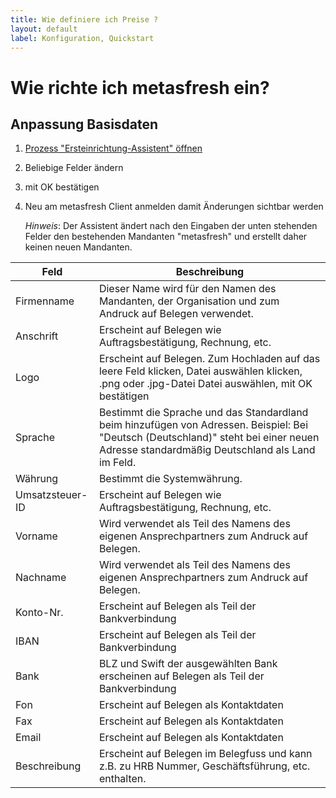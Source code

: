 ```yaml
---
title: Wie definiere ich Preise ?
layout: default
label: Konfiguration, Quickstart
---
```

# Wie richte ich metasfresh ein?

## Anpassung Basisdaten

1. [Prozess "Ersteinrichtung-Assistent" öffnen](Wie_finde_und_öffne_ich_ein_Fenster) 
1. Beliebige Felder ändern
1. mit OK bestätigen
1. Neu am metasfresh Client anmelden damit Änderungen sichtbar werden

	*Hinweis*: Der Assistent ändert nach den Eingaben der unten stehenden Felder den bestehenden Mandanten "metasfresh" und erstellt daher keinen neuen Mandanten. 

Feld|Beschreibung
---|---
Firmenname	| Dieser Name wird für den Namen des Mandanten, der Organisation und zum Andruck auf Belegen verwendet.
Anschrift|	Erscheint auf Belegen wie Auftragsbestätigung, Rechnung, etc.
Logo	| Erscheint auf Belegen. Zum Hochladen auf das leere Feld klicken, Datei auswählen klicken, .png oder .jpg-Datei Datei auswählen, mit OK bestätigen
Sprache|Bestimmt die Sprache und das Standardland beim hinzufügen von Adressen. Beispiel: Bei "Deutsch (Deutschland)" steht bei einer neuen Adresse standardmäßig Deutschland als Land im Feld.
Währung | Bestimmt die Systemwährung.
Umsatzsteuer-ID	| Erscheint auf Belegen wie Auftragsbestätigung, Rechnung, etc.
Vorname| Wird verwendet als Teil des Namens des eigenen Ansprechpartners zum Andruck auf Belegen.
Nachname|Wird verwendet als Teil des Namens des eigenen Ansprechpartners zum Andruck auf Belegen.
Konto-Nr.|Erscheint auf Belegen als Teil der Bankverbindung
IBAN |Erscheint auf Belegen als Teil der Bankverbindung
Bank|BLZ und Swift der ausgewählten Bank erscheinen auf Belegen als Teil der Bankverbindung
Fon|Erscheint auf Belegen als Kontaktdaten
Fax|Erscheint auf Belegen als Kontaktdaten
Email|Erscheint auf Belegen als Kontaktdaten
Beschreibung|Erscheint auf Belegen im Belegfuss und kann z.B. zu HRB Nummer, Geschäftsführung, etc. enthalten.
